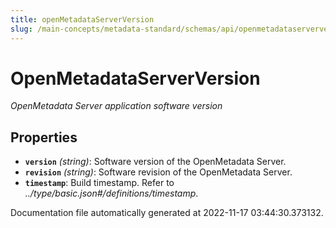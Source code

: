 ```yaml
---
title: openMetadataServerVersion
slug: /main-concepts/metadata-standard/schemas/api/openmetadataserverversion
---
```


# OpenMetadataServerVersion

*OpenMetadata Server application software version*

## Properties

- **`version`** *(string)*: Software version of the OpenMetadata Server.
- **`revision`** *(string)*: Software revision of the OpenMetadata Server.
- **`timestamp`**: Build timestamp. Refer to *../type/basic.json#/definitions/timestamp*.


Documentation file automatically generated at 2022-11-17 03:44:30.373132.
